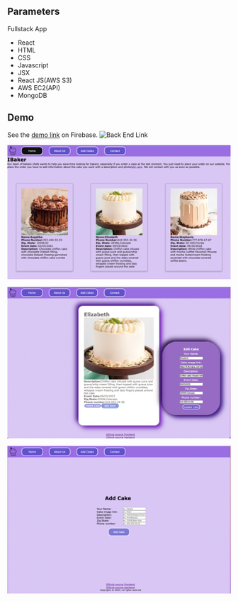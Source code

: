 ## Parameters
Fullstack App
+ React
+ HTML
+ CSS
+ Javascript
+ JSX
+ React JS(AWS S3)
+ AWS EC2(API)
+ MongoDB


## Demo
See the [demo link](http://aws3-fullstack-frontend-np.s3-website-us-east-1.amazonaws.com/) on Firebase. 
![Back End Link](https://github.com/NatalliaPahosava/nextlife-api)

![Demo screen shot](https://github.com/NatalliaPahosava/cookies-frontend/blob/main/src/image/demo--1.png)

![Demo screen shot](https://github.com/NatalliaPahosava/cookies-frontend/blob/main/src/image/demo--2.png)

![Demo screen shot](https://github.com/NatalliaPahosava/cookies-frontend/blob/main/src/image/demo--3.png)